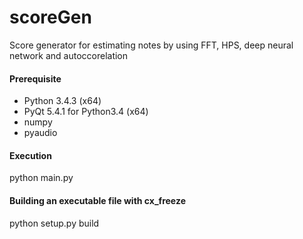 # scoreGen

Score generator for estimating notes by using FFT, HPS, deep neural network and autoccorelation

#### Prerequisite
* Python 3.4.3 (x64)
* PyQt 5.4.1 for Python3.4 (x64)
* numpy
* pyaudio

#### Execution
  python main.py
  
#### Building an executable file with cx_freeze
  python setup.py build
